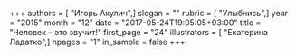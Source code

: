 +++
authors = [ "Игорь Акулич",]
slogan = ""
rubric = [ "Улыбнись",]
year = "2015"
month = "12"
date = "2017-05-24T19:05:05+03:00"
title = "Человек – это звучит!"
first_page = "24"
illustrators = [ "Екатерина Ладатко",]
npages = "1"
in_sample = false
+++
